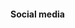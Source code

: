 #### Social media



[<i class="fab fa-skype"></i>](#)
[<i class="fab fa-facebook-square"></i>](#)
[<i class="fab fa-blogger-b"></i>](#)
